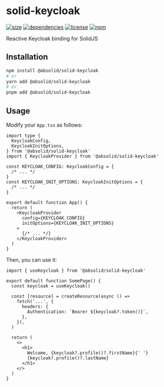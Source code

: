 # solid-keycloak

[![size](https://img.shields.io/bundlephobia/minzip/@absolid/solid-keycloak?style=for-the-badge)](https://bundlephobia.com/package/@absolid/solid-keycloak)
[![dependencies](https://img.shields.io/librariesio/release/npm/@absolid/solid-keycloak?style=for-the-badge)](https://libraries.io/npm/@absolid%2Fsolid-keycloak)
[![license](https://img.shields.io/npm/l/@absolid/solid-keycloak?style=for-the-badge)](./LICENSE)
[![npm](https://img.shields.io/npm/v/@absolid/solid-keycloak?style=for-the-badge)](https://www.npmjs.com/package/@absolid/solid-keycloak)

Reactive Keycloak binding for SolidJS

## Installation

```sh
npm install @absolid/solid-keycloak
# or
yarn add @absolid/solid-keycloak
# or
pnpm add @absolid/solid-keycloak
```

## Usage

Modify your `App.tsx` as follows:

```tsx
import type {
  KeycloakConfig,
  KeycloakInitOptions,
} from '@absolid/solid-keycloak'
import { KeycloakProvider } from '@absolid/solid-keycloak'

const KEYCLOAK_CONFIG: KeycloakConfig = {
  /* ... */
}
const KEYCLOAK_INIT_OPTIONS: KeycloakInitOptions = {
  /* ... */
}

export default function App() {
  return (
    <KeycloakProvider
      config={KEYCLOAK_CONFIG}
      initOptions={KEYCLOAK_INIT_OPTIONS}
    >
      {/* ... */}
    </KeycloakProvider>
  )
}
```

Then, you can use it:

```tsx
import { useKeycloak } from '@absolid/solid-keycloak'

export default function SomePage() {
  const keycloak = useKeycloak()

  const [resource] = createResource(async () =>
    fetch('...', {
      headers: {
        Authentication: `Bearer ${keycloak?.token()}`,
      },
    }),
  )

  return (
    <>
      <h1>
        Welcome, {keycloak?.profile()?.firstName}{' '}
        {keycloak?.profile()?.lastName}
      </h1>
    </>
  )
}
```
